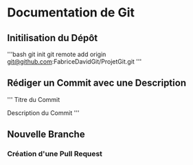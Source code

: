 # Documentation de Git

## Initilisation du Dépôt

'''bash
git init
git remote add origin git@github.com:FabriceDavidGit/ProjetGit.git
'''

## Rédiger un Commit avec une Description
'''
Titre du Commit

Description du Commit
'''
## Nouvelle Branche

### Création d'une Pull Request
